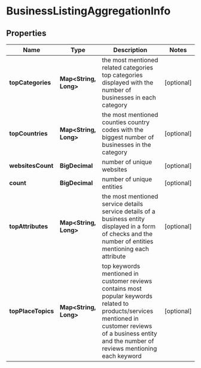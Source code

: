 

# BusinessListingAggregationInfo


## Properties

| Name | Type | Description | Notes |
|------------ | ------------- | ------------- | -------------|
|**topCategories** | **Map&lt;String, Long&gt;** | the most mentioned related categories top categories displayed with the number of businesses in each category |  [optional] |
|**topCountries** | **Map&lt;String, Long&gt;** | the most mentioned counties country codes with the biggest number of businesses in the category |  [optional] |
|**websitesCount** | **BigDecimal** | number of unique websites |  [optional] |
|**count** | **BigDecimal** | number of unique entities |  [optional] |
|**topAttributes** | **Map&lt;String, Long&gt;** | the most mentioned service details service details of a business entity displayed in a form of checks and the number of entities mentioning each attribute |  [optional] |
|**topPlaceTopics** | **Map&lt;String, Long&gt;** | top keywords mentioned in customer reviews contains most popular keywords related to products/services mentioned in customer reviews of a business entity and the number of reviews mentioning each keyword |  [optional] |



